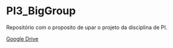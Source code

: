 # PI3_BigGroup
Repositório com o proposito de upar o projeto da disciplina de PI.

[Google Drive](https://drive.google.com/drive/folders/13tt7cGLSwvNZ2PpgrnW46mpD4MzDqs6q)

